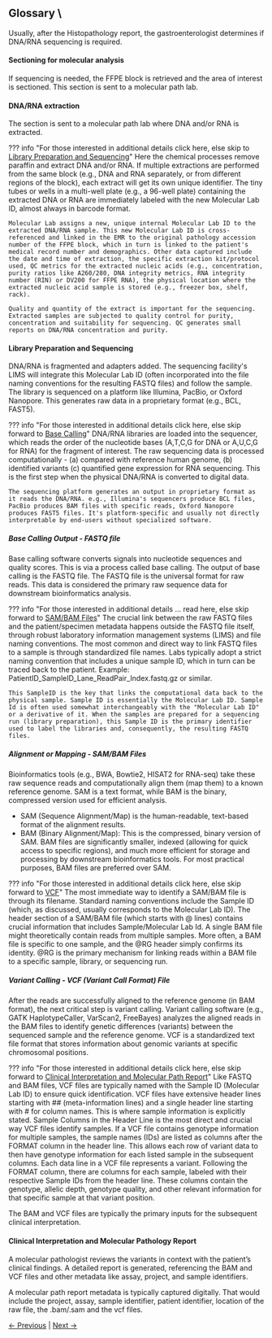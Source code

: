 <div class="sticky-glossary">

**Glossary** \
- 

</div>

Usually, after the Histopathology report, the gastroenterologist determines if DNA/RNA sequencing is required. 

#### Sectioning for molecular analysis
If sequencing is needed, the FFPE block is retrieved and the area of interest is sectioned. This section is sent to a molecular path lab. 

#### DNA/RNA extraction
The section is sent to a molecular path lab where DNA and/or RNA is extracted. 

??? info "For those interested in additional details click here, else skip to [Library Preparation and Sequencing](#library-preparation-and-sequencing)" 
    Here the chemical processes remove paraffin and extract DNA and/or RNA. If multiple extractions are performed from the same block (e.g., DNA and RNA separately, or from different regions of the block), each extract will get its own unique identifier. The tiny tubes or wells in a multi-well plate (e.g., a 96-well plate) containing the extracted DNA or RNA are immediately labeled with the new Molecular Lab ID, almost always in barcode format. 
    
    Molecular Lab assigns a new, unique internal Molecular Lab ID to the extracted DNA/RNA sample. This new Molecular Lab ID is cross-referenced and linked in the EMR to the original pathology accession number of the FFPE block, which in turn is linked to the patient's medical record number and demographics. Other data captured include the date and time of extraction, the specific extraction kit/protocol used, QC metrics for the extracted nucleic acids (e.g., concentration, purity ratios like A260/280, DNA integrity metrics, RNA integrity number (RIN) or DV200 for FFPE RNA), the physical location where the extracted nucleic acid sample is stored (e.g., freezer box, shelf, rack).

    Quality and quantity of the extract is important for the sequencing. Extracted samples are subjected to quality control for purity, concentration and suitability for sequencing. QC generates small reports on DNA/RNA concentration and purity.

#### Library Preparation and Sequencing
DNA/RNA is fragmented and adapters added. The sequencing facility's LIMS will integrate this Molecular Lab ID (often incorporated into the file naming conventions for the resulting FASTQ files) and follow the sample. The library is sequenced on a platform like Illumina, PacBio, or Oxford Nanopore. This generates raw data in a proprietary format (e.g., BCL, FAST5).

??? info "For those interested in additional details click here, else skip forward to [Base Calling](#base-calling-output---fastq-file)"
    DNA/RNA libraries are loaded into the sequencer, which reads the order of the nucleotide bases (A,T,C,G for DNA or A,U,C,G for RNA) for the fragment of interest. The raw sequencing data is processed computationally - (a) compared with reference human genome, (b) identified variants (c) quantified gene expression for RNA sequencing. This is the first step when the physical DNA/RNA is converted to digital data. 

    The sequencing platform generates an output in proprietary format as it reads the DNA/RNA. e.g., Illumina's sequencers produce BCL files, PacBio produces BAM files with specific reads, Oxford Nanopore produces FAST5 files. It's platform-specific and usually not directly interpretable by end-users without specialized software.

##### Base Calling Output - FASTQ file
Base calling software converts signals into nucleotide sequences and quality scores. This is via a process called base calling. The output of base calling is the FASTQ file. The FASTQ file is the universal format for raw reads. This data is considered the primary raw sequence data for downstream bioinformatics analysis.

??? info "For those interested in additional details … read here, else skip forward to [SAM/BAM Files](#alignment-or-mapping---sambam-files)"
    The crucial link between the raw FASTQ files and the patient/specimen metadata happens outside the FASTQ file itself, through robust laboratory information management systems (LIMS) and file naming conventions. The most common and direct way to link FASTQ files to a sample is through standardized file names. Labs typically adopt a strict naming convention that includes a unique sample ID, which in turn can be traced back to the patient. Example: PatientID_SampleID_Lane_ReadPair_Index.fastq.gz or similar. 
    
    This SampleID is the key that links the computational data back to the physical sample. Sample ID is essentially the Molecular Lab ID. Sample Id is often used somewhat interchangeably with the "Molecular Lab ID" or a derivative of it. When the samples are prepared for a sequencing run (library preparation), this Sample ID is the primary identifier used to label the libraries and, consequently, the resulting FASTQ files.

##### Alignment or Mapping - SAM/BAM Files
Bioinformatics tools (e.g., BWA, Bowtie2, HISAT2 for RNA-seq) take these raw sequence reads and computationally align them (map them) to a known reference genome. SAM is a text format, while BAM is the binary, compressed version used for efficient analysis.

- SAM (Sequence Alignment/Map) is the human-readable, text-based format of the alignment results. 
- BAM (Binary Alignment/Map): This is the compressed, binary version of SAM. BAM files are significantly smaller, indexed (allowing for quick access to specific regions), and much more efficient for storage and processing by downstream bioinformatics tools. For most practical purposes, BAM files are preferred over SAM.

??? info "For those interested in additional details click here, else skip forward to [VCF](#variant-calling---vcf-variant-call-format-file)"
The most immediate way to identify a SAM/BAM file is through its filename. Standard naming conventions include the Sample ID (which, as discussed, usually corresponds to the Molecular Lab ID). The header section of a SAM/BAM file (which starts with @ lines) contains crucial information that includes Sample/Molecular Lab Id. A single BAM file might theoretically contain reads from multiple samples. More often, a BAM file is specific to one sample, and the @RG header simply confirms its identity. @RG is the primary mechanism for linking reads within a BAM file to a specific sample, library, or sequencing run. 

##### Variant Calling - VCF (Variant Call Format) File
After the reads are successfully aligned to the reference genome (in BAM format), the next critical step is variant calling. Variant calling software (e.g., GATK HaplotypeCaller, VarScan2, FreeBayes) analyzes the aligned reads in the BAM files to identify genetic differences (variants) between the sequenced sample and the reference genome. VCF is a standardized text file format that stores information about genomic variants at specific chromosomal positions.

??? info "For those interested in additional details click here, else skip forward to [Clinical Interpretation and Molecular Path Report](#clinical-interpretation-and-molecular-pathology-report)"
    Like FASTQ and BAM files, VCF files are typically named with the Sample ID (Molecular Lab ID) to ensure quick identification. VCF files have extensive header lines starting with ## (meta-information lines) and a single header line starting with # for column names. This is where sample information is explicitly stated. Sample Columns in the Header Line is the most direct and crucial way VCF files identify samples. If a VCF file contains genotype information for multiple samples, the sample names (IDs) are listed as columns after the FORMAT column in the header line. This allows each row of variant data to then have genotype information for each listed sample in the subsequent columns. Each data line in a VCF file represents a variant. Following the FORMAT column, there are columns for each sample, labeled with their respective Sample IDs from the header line. These columns contain the genotype, allelic depth, genotype quality, and other relevant information for that specific sample at that variant position.

The BAM and VCF files are typically the primary inputs for the subsequent clinical interpretation.

#### Clinical Interpretation and Molecular Pathology Report
A molecular pathologist reviews the variants in context with the patient’s clinical findings. A detailed report is generated, referencing the BAM and VCF files and other metadata like assay, project, and sample identifiers.

A molecular path report metadata is typically captured digitally. That would include the project, assay, sample identifier, patient identifier, location of the raw file, the .bam/.sam and the vcf files.

[← Previous](at-histopath.md) | [Next →](end-note.md)